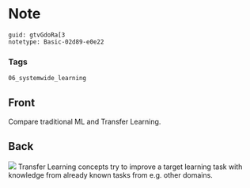 # Note
```
guid: gtvGdoRa[3
notetype: Basic-02d89-e0e22
```

### Tags
```
06_systemwide_learning
```

## Front
Compare traditional ML and Transfer Learning.

## Back
<img src="64264807.png"> Transfer Learning concepts try to improve
a target learning task with knowledge from already known tasks from
e.g. other domains.
